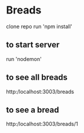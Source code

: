 # Breads

clone repo
run 'npm install'

## to start server
run 'nodemon'

## to see all breads
http:/localhost:3003/breads

## to see a bread
http:/localhost:3003/breads/1

